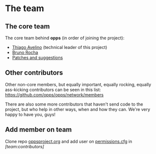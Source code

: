 # The team

The core team
--------------

The core team behind **opps** (in order of joining the project):

* [Thiago Avelino](https://github.com/avelino) (technical leader of this project)
* [Bruno Rocha](https://github.com/rochacbruno)
* [Patches and suggestions](https://github.com/orgs/opps/members)


Other contributors
------------------

Other non-core members, but equally important, equally rocking, equally ass-kicking contributors can be seen in this list:
https://github.com/opps/opps/network/members

There are also some more contributors that haven't send code to the project, but who help in other ways, when and how they can.
We're very happy to have you, guys!


Add member on team
-------------------
Clone repo [oppsproject.org](https://github.com/opps/oppsproject.org) and add user on
 [permissions.cfg](https://github.com/opps/oppsproject.org/blob/master/permissions.cfg) in *[team:contributors]*
